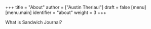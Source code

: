 +++
title = "About"
author = ["Austin Theriaul"]
draft = false
[menu]
  [menu.main]
    identifier = "about"
    weight = 3
+++

What is Sandwich Journal?

